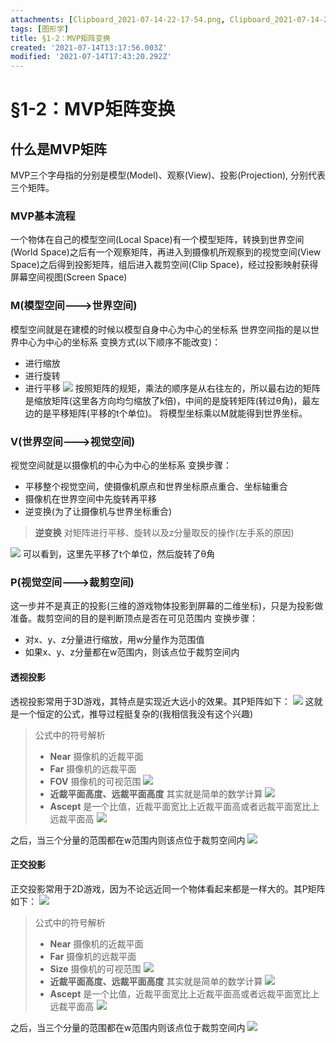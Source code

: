 ```yaml
---
attachments: [Clipboard_2021-07-14-22-17-54.png, Clipboard_2021-07-14-23-39-02.png, Clipboard_2021-07-14-23-52-07.png, Clipboard_2021-07-14-23-55-22.png, Clipboard_2021-07-14-23-56-53.png, Clipboard_2021-07-14-23-58-01.png, Clipboard_2021-07-15-00-01-04.png, Clipboard_2021-07-15-00-02-39.png, Clipboard_2021-07-15-00-03-06.png, Clipboard_2021-07-15-00-04-37.png]
tags: [图形学]
title: §1-2：MVP矩阵变换
created: '2021-07-14T13:17:56.003Z'
modified: '2021-07-14T17:43:20.292Z'
---
```


# §1-2：MVP矩阵变换

## 什么是MVP矩阵
MVP三个字母指的分别是模型(Model)、观察(View)、投影(Projection), 分别代表三个矩阵。

### MVP基本流程
一个物体在自己的模型空间(Local Space)有一个模型矩阵，转换到世界空间(World Space)之后有一个观察矩阵，再进入到摄像机所观察到的视觉空间(View Space)之后得到投影矩阵，组后进入裁剪空间(Clip Space)，经过投影映射获得屏幕空间视图(Screen Space)

### M(模型空间--->世界空间)
模型空间就是在建模的时候以模型自身中心为中心的坐标系
世界空间指的是以世界中心为中心的坐标系
变换方式(以下顺序不能改变)：
- 进行缩放
- 进行旋转
- 进行平移
![](@attachment/Clipboard_2021-07-14-22-17-54.png)
按照矩阵的规矩，乘法的顺序是从右往左的，所以最右边的矩阵是缩放矩阵(这里各方向均匀缩放了k倍)，中间的是旋转矩阵(转过θ角)，最左边的是平移矩阵(平移的t个单位)。
将模型坐标乘以M就能得到世界坐标。

### V(世界空间--->视觉空间)
视觉空间就是以摄像机的中心为中心的坐标系
变换步骤：
- 平移整个视觉空间，使摄像机原点和世界坐标原点重合、坐标轴重合
- 摄像机在世界空间中先旋转再平移
- 逆变换(为了让摄像机与世界坐标重合)
> **逆变换**
对矩阵进行平移、旋转以及z分量取反的操作(左手系的原因)

![](@attachment/Clipboard_2021-07-14-23-39-02.png)
可以看到，这里先平移了t个单位，然后旋转了θ角

### P(视觉空间--->裁剪空间)
这一步并不是真正的投影(三维的游戏物体投影到屏幕的二维坐标)，只是为投影做准备。裁剪空间的目的是判断顶点是否在可见范围内
变换步骤：
- 对x、y、z分量进行缩放，用w分量作为范围值
- 如果x、y、z分量都在w范围内，则该点位于裁剪空间内

#### 透视投影
透视投影常用于3D游戏，其特点是实现近大远小的效果。其P矩阵如下：
![](@attachment/Clipboard_2021-07-14-23-52-07.png)
这就是一个恒定的公式，推导过程挺复杂的(我相信我没有这个兴趣)
> 公式中的符号解析
>- **Near**
摄像机的近裁平面
>- **Far**
摄像机的远裁平面
>- **FOV**
摄像机的可视范围
![](@attachment/Clipboard_2021-07-14-23-55-22.png)
>- **近裁平面高度、远裁平面高度**
其实就是简单的数学计算
![](@attachment/Clipboard_2021-07-14-23-56-53.png)
>- **Ascept**
是一个比值，近裁平面宽比上近裁平面高或者远裁平面宽比上远裁平面高
![](@attachment/Clipboard_2021-07-14-23-58-01.png)

之后，当三个分量的范围都在w范围内则该点位于裁剪空间内
![](@attachment/Clipboard_2021-07-15-00-01-04.png)

#### 正交投影
正交投影常用于2D游戏，因为不论远近同一个物体看起来都是一样大的。其P矩阵如下：
![](@attachment/Clipboard_2021-07-15-00-04-37.png)

> 公式中的符号解析
>- **Near**
摄像机的近裁平面
>- **Far**
摄像机的远裁平面
>- **Size**
摄像机的可视范围
![](@attachment/Clipboard_2021-07-15-00-02-39.png)
>- **近裁平面高度、远裁平面高度**
其实就是简单的数学计算
![](@attachment/Clipboard_2021-07-15-00-03-06.png)
>- **Ascept**
是一个比值，近裁平面宽比上近裁平面高或者远裁平面宽比上远裁平面高
![](@attachment/Clipboard_2021-07-14-23-58-01.png)

之后，当三个分量的范围都在w范围内则该点位于裁剪空间内
![](@attachment/Clipboard_2021-07-15-00-01-04.png)






